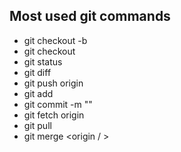 ## Most used git commands

- git checkout -b <new branch name>
- git checkout <existing branch name>
- git status
- git diff
- git push origin <branch name>
- git add <filename>
- git commit -m "<commit message>"
- git fetch origin
- git pull
- git merge <origin / <branch name>>
